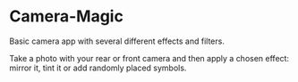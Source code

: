 # Camera-Magic
Basic camera app with several different effects and filters.

Take a photo with your rear or front camera and then apply a chosen effect: mirror it, tint it or add randomly placed symbols.
